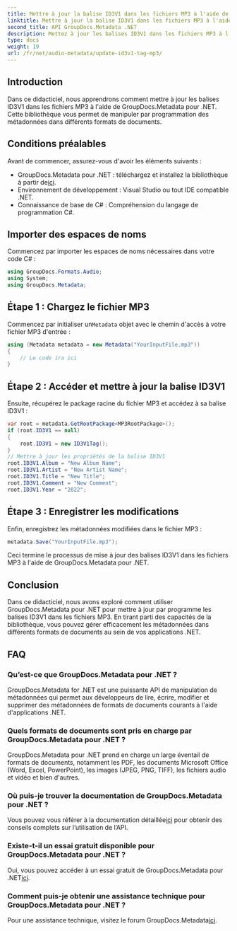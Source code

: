 ```yaml
---
title: Mettre à jour la balise ID3V1 dans les fichiers MP3 à l'aide de .NET
linktitle: Mettre à jour la balise ID3V1 dans les fichiers MP3 à l'aide de .NET
second_title: API GroupDocs.Metadata .NET
description: Mettez à jour les balises ID3V1 dans les fichiers MP3 à l'aide de GroupDocs.Metadata pour .NET. Suivez ce didacticiel pour manipuler facilement les métadonnées dans vos applications .NET.
type: docs
weight: 19
url: /fr/net/audio-metadata/update-id3v1-tag-mp3/
---
```

## Introduction
Dans ce didacticiel, nous apprendrons comment mettre à jour les balises ID3V1 dans les fichiers MP3 à l'aide de GroupDocs.Metadata pour .NET. Cette bibliothèque vous permet de manipuler par programmation des métadonnées dans différents formats de documents.
## Conditions préalables
Avant de commencer, assurez-vous d'avoir les éléments suivants :
- GroupDocs.Metadata pour .NET : téléchargez et installez la bibliothèque à partir de[ici](https://releases.groupdocs.com/metadata/net/).
- Environnement de développement : Visual Studio ou tout IDE compatible .NET.
- Connaissance de base de C# : Compréhension du langage de programmation C#.

## Importer des espaces de noms
Commencez par importer les espaces de noms nécessaires dans votre code C# :
```csharp
using GroupDocs.Formats.Audio;
using System;
using GroupDocs.Metadata;
```
## Étape 1 : Chargez le fichier MP3
 Commencez par initialiser un`Metadata` objet avec le chemin d'accès à votre fichier MP3 d'entrée :
```csharp
using (Metadata metadata = new Metadata("YourInputFile.mp3"))
{
    // Le code ira ici
}
```
## Étape 2 : Accéder et mettre à jour la balise ID3V1
Ensuite, récupérez le package racine du fichier MP3 et accédez à sa balise ID3V1 :
```csharp
var root = metadata.GetRootPackage<MP3RootPackage>();
if (root.ID3V1 == null)
{
    root.ID3V1 = new ID3V1Tag();
}
// Mettre à jour les propriétés de la balise ID3V1
root.ID3V1.Album = "New Album Name";
root.ID3V1.Artist = "New Artist Name";
root.ID3V1.Title = "New Title";
root.ID3V1.Comment = "New Comment";
root.ID3V1.Year = "2022";
```
## Étape 3 : Enregistrer les modifications
Enfin, enregistrez les métadonnées modifiées dans le fichier MP3 :
```csharp
metadata.Save("YourInputFile.mp3");
```
Ceci termine le processus de mise à jour des balises ID3V1 dans les fichiers MP3 à l'aide de GroupDocs.Metadata pour .NET.

## Conclusion
Dans ce didacticiel, nous avons exploré comment utiliser GroupDocs.Metadata pour .NET pour mettre à jour par programme les balises ID3V1 dans les fichiers MP3. En tirant parti des capacités de la bibliothèque, vous pouvez gérer efficacement les métadonnées dans différents formats de documents au sein de vos applications .NET.

## FAQ
### Qu’est-ce que GroupDocs.Metadata pour .NET ?
GroupDocs.Metadata for .NET est une puissante API de manipulation de métadonnées qui permet aux développeurs de lire, écrire, modifier et supprimer des métadonnées de formats de documents courants à l'aide d'applications .NET.
### Quels formats de documents sont pris en charge par GroupDocs.Metadata pour .NET ?
GroupDocs.Metadata pour .NET prend en charge un large éventail de formats de documents, notamment les PDF, les documents Microsoft Office (Word, Excel, PowerPoint), les images (JPEG, PNG, TIFF), les fichiers audio et vidéo et bien d'autres.
### Où puis-je trouver la documentation de GroupDocs.Metadata pour .NET ?
 Vous pouvez vous référer à la documentation détaillée[ici](https://reference.groupdocs.com/metadata/net/) pour obtenir des conseils complets sur l’utilisation de l’API.
### Existe-t-il un essai gratuit disponible pour GroupDocs.Metadata pour .NET ?
 Oui, vous pouvez accéder à un essai gratuit de GroupDocs.Metadata pour .NET[ici](https://releases.groupdocs.com/).
### Comment puis-je obtenir une assistance technique pour GroupDocs.Metadata pour .NET ?
 Pour une assistance technique, visitez le forum GroupDocs.Metadata[ici](https://forum.groupdocs.com/c/metadata/14).